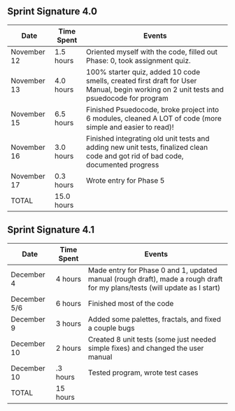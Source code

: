 ## Sprint Signature 4.0

| Date         | Time Spent | Events
|--------------|------------|--------------------
| November 12  | 1.5 hours  | Oriented myself with the code, filled out Phase: 0, took assignment quiz.
| November 13  | 4.0 hours  | 100% starter quiz, added 10 code smells, created first draft for User Manual, begin working on 2 unit tests and psuedocode for program
| November 15  | 6.5 hours  | Finished Psuedocode, broke project into 6 modules, cleaned A LOT of code (more simple and easier to read)!
| November 16  | 3.0 hours  | Finished integrating old unit tests and adding new unit tests, finalized clean code and got rid of bad code, documented progress
| November 17  | 0.3 hours  | Wrote entry for Phase 5
| TOTAL        | 15.0 hours | 


## Sprint Signature 4.1

| Date         | Time Spent | Events
|--------------|------------|--------------------
| December 4   | 4 hours    | Made entry for Phase 0 and 1, updated manual (rough draft), made a rough draft for my plans/tests (will update as I start)
| December 5/6 | 6 hours    | Finished most of the code 
| December 9   | 3 hours    | Added some palettes, fractals, and fixed a couple bugs
| December 10  | 2 hours    | Created 8 unit tests (some just needed simple fixes) and changed the user manual
| December 10  | .3 hours   | Tested program, wrote test cases
| TOTAL        | 15 hours   | 
